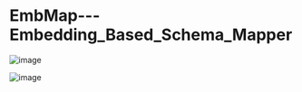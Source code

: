 # EmbMap---Embedding_Based_Schema_Mapper

![image](https://github.com/user-attachments/assets/76efba67-2fce-418c-a87f-6eae406dd70a)




![image](https://github.com/user-attachments/assets/8935c244-ad23-4b83-b7d0-ab49497aecd3)
